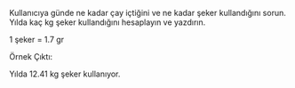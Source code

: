 Kullanıcıya günde ne kadar çay içtiğini ve ne kadar şeker kullandığını sorun. Yılda kaç kg şeker kullandığını hesaplayın ve yazdırın.


1 şeker = 1.7 gr


Örnek Çıktı:

Yılda 12.41 kg şeker kullanıyor.
